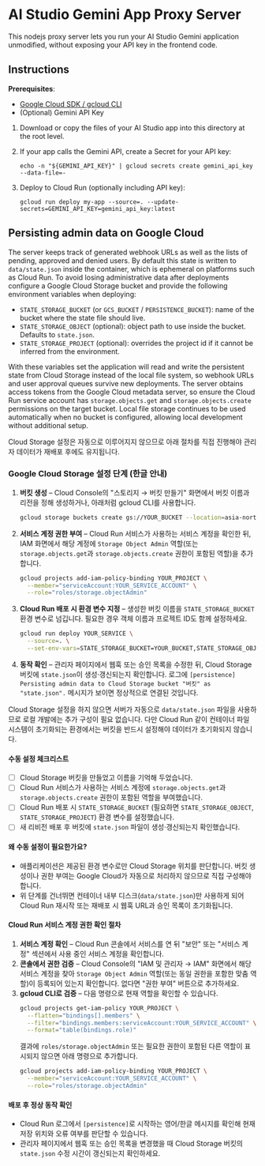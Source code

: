 # AI Studio Gemini App Proxy Server

This nodejs proxy server lets you run your AI Studio Gemini application unmodified, without exposing your API key in the frontend code.


## Instructions

**Prerequisites**:
- [Google Cloud SDK / gcloud CLI](https://cloud.google.com/sdk/docs/install)
- (Optional) Gemini API Key

1. Download or copy the files of your AI Studio app into this directory at the root level.
2. If your app calls the Gemini API, create a Secret for your API key:
     ```
     echo -n "${GEMINI_API_KEY}" | gcloud secrets create gemini_api_key --data-file=-
     ```

3.  Deploy to Cloud Run (optionally including API key):
    ```
    gcloud run deploy my-app --source=. --update-secrets=GEMINI_API_KEY=gemini_api_key:latest
    ```

## Persisting admin data on Google Cloud

The server keeps track of generated webhook URLs as well as the lists of pending, approved and denied users. By default this
state is written to `data/state.json` inside the container, which is ephemeral on platforms such as Cloud Run. To avoid losing
administrative data after deployments configure a Google Cloud Storage bucket and provide the following environment variables
when deploying:

- `STATE_STORAGE_BUCKET` (or `GCS_BUCKET` / `PERSISTENCE_BUCKET`): name of the bucket where the state file should live.
- `STATE_STORAGE_OBJECT` (optional): object path to use inside the bucket. Defaults to `state.json`.
- `STATE_STORAGE_PROJECT` (optional): overrides the project id if it cannot be inferred from the environment.

With these variables set the application will read and write the persistent state from Cloud Storage instead of the local file
system, so webhook URLs and user approval queues survive new deployments. The server obtains access tokens from the Google
Cloud metadata server, so ensure the Cloud Run service account has `storage.objects.get` and `storage.objects.create`
permissions on the target bucket. Local file storage continues to be used automatically when no bucket is configured, allowing
local development without additional setup.

Cloud Storage 설정은 자동으로 이루어지지 않으므로 아래 절차를 직접 진행해야 관리자 데이터가 재배포 후에도 유지됩니다.

### Google Cloud Storage 설정 단계 (한글 안내)

1. **버킷 생성** – Cloud Console의 "스토리지 → 버킷 만들기" 화면에서 버킷 이름과 리전을 정해 생성하거나, 아래처럼 gcloud CLI를 사용합니다.
   ```bash
   gcloud storage buckets create gs://YOUR_BUCKET --location=asia-northeast3
   ```
2. **서비스 계정 권한 부여** – Cloud Run 서비스가 사용하는 서비스 계정을 확인한 뒤, IAM 화면에서 해당 계정에 `Storage Object Admin` 역할(또는 `storage.objects.get`과 `storage.objects.create` 권한이 포함된 역할)을 추가합니다.
   ```bash
   gcloud projects add-iam-policy-binding YOUR_PROJECT \
     --member="serviceAccount:YOUR_SERVICE_ACCOUNT" \
     --role="roles/storage.objectAdmin"
   ```
3. **Cloud Run 배포 시 환경 변수 지정** – 생성한 버킷 이름을 `STATE_STORAGE_BUCKET` 환경 변수로 넘깁니다. 필요한 경우 객체 이름과 프로젝트 ID도 함께 설정하세요.
   ```bash
   gcloud run deploy YOUR_SERVICE \
     --source=. \
     --set-env-vars=STATE_STORAGE_BUCKET=YOUR_BUCKET,STATE_STORAGE_OBJECT=state.json
   ```
4. **동작 확인** – 관리자 페이지에서 웹훅 또는 승인 목록을 수정한 뒤, Cloud Storage 버킷에 `state.json`이 생성·갱신되는지 확인합니다. 로그에 `[persistence] Persisting admin data to Cloud Storage bucket "버킷" as "state.json".` 메시지가 보이면 정상적으로 연결된 것입니다.

Cloud Storage 설정을 하지 않으면 서버가 자동으로 `data/state.json` 파일을 사용하므로 로컬 개발에는 추가 구성이 필요 없습니다. 다만 Cloud Run 같이 컨테이너 파일 시스템이 초기화되는 환경에서는 버킷을 반드시 설정해야 데이터가 초기화되지 않습니다.

#### 수동 설정 체크리스트
- [ ] Cloud Storage 버킷을 만들었고 이름을 기억해 두었습니다.
- [ ] Cloud Run 서비스가 사용하는 서비스 계정에 `storage.objects.get`과 `storage.objects.create` 권한이 포함된 역할을 부여했습니다.
- [ ] Cloud Run 배포 시 `STATE_STORAGE_BUCKET` (필요하면 `STATE_STORAGE_OBJECT`, `STATE_STORAGE_PROJECT`) 환경 변수를 설정했습니다.
- [ ] 새 리비전 배포 후 버킷에 `state.json` 파일이 생성·갱신되는지 확인했습니다.

#### 왜 수동 설정이 필요한가요?
- 애플리케이션은 제공된 환경 변수로만 Cloud Storage 위치를 판단합니다. 버킷 생성이나 권한 부여는 Google Cloud가 자동으로 처리하지 않으므로 직접 구성해야 합니다.
- 위 단계를 건너뛰면 컨테이너 내부 디스크(`data/state.json`)만 사용하게 되어 Cloud Run 재시작 또는 재배포 시 웹훅 URL과 승인 목록이 초기화됩니다.

#### Cloud Run 서비스 계정 권한 확인 절차
1. **서비스 계정 확인** – Cloud Run 콘솔에서 서비스를 연 뒤 "보안" 또는 "서비스 계정" 섹션에서 사용 중인 서비스 계정을 확인합니다.
2. **콘솔에서 권한 검증** – Cloud Console의 "IAM 및 관리자 → IAM" 화면에서 해당 서비스 계정을 찾아 `Storage Object Admin` 역할(또는 동일 권한을 포함한 맞춤 역할)이 등록되어 있는지 확인합니다. 없다면 "권한 부여" 버튼으로 추가하세요.
3. **gcloud CLI로 검증** – 다음 명령으로 현재 역할을 확인할 수 있습니다.
   ```bash
   gcloud projects get-iam-policy YOUR_PROJECT \
     --flatten="bindings[].members" \
     --filter="bindings.members:serviceAccount:YOUR_SERVICE_ACCOUNT" \
     --format="table(bindings.role)"
   ```
   결과에 `roles/storage.objectAdmin` 또는 필요한 권한이 포함된 다른 역할이 표시되지 않으면 아래 명령으로 추가합니다.
   ```bash
   gcloud projects add-iam-policy-binding YOUR_PROJECT \
     --member="serviceAccount:YOUR_SERVICE_ACCOUNT" \
     --role="roles/storage.objectAdmin"
   ```

#### 배포 후 정상 동작 확인
- Cloud Run 로그에서 `[persistence]`로 시작하는 영어/한글 메시지를 확인해 현재 저장 위치와 오류 여부를 판단할 수 있습니다.
- 관리자 페이지에서 웹훅 또는 승인 목록을 변경했을 때 Cloud Storage 버킷의 `state.json` 수정 시간이 갱신되는지 확인하세요.
